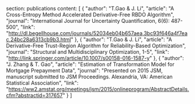 section: publications
content: [
{
    "author": "T.Gao & J. Li",
    "article": "A Cross-Entropy Method Accelerated Derivative-Free RBDO Algorithm",
    "journal": "International Journal for Uncertainty Quantification, 6(6): 487-500",
    "link": "http://dl.begellhouse.com/journals/52034eb04b657aea,3bc93f646a4f7eac,24bc28a6313cb9b3.html"
},
{
    "author": "T.Gao & J. Li",
    "article": "A Derivative-Free Trust-Region Algorithm for Reliability-Based Optimization",
    "journal": "Structural and Multidisciplinary Optimization, 1-5",
    "link": "http://link.springer.com/article/10.1007/s00158-016-1587-y"
},
{
    "author": "J. Zhang & T. Gao",
    "article": "Estimation of Transformation Model for Mortgage Prepayment Data",
    "journal": "Presented on 2015 JSM, manuscript submitted to JSM Proceedings. Alexandria, VA: American Statistical Association",
    "link": "https://ww2.amstat.org/meetings/jsm/2015/onlineprogram/AbstractDetails.cfm?abstractid=317657"
}
]